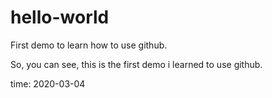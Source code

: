 # hello-world
First demo to learn how to use github.

So, you can see, this is the first demo i learned to use github.

time: 2020-03-04
